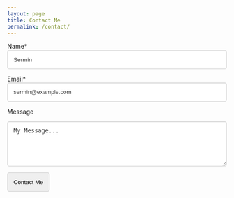 ```yaml
---
layout: page
title: Contact Me
permalink: /contact/
---
```


<label class="label">Name*</label>
<input id="name" class="input" type="text" required value="Sermin">

<label class="label">Email*</label>
<input id="email" class="input" type="email" required value="sermin@example.com">

<label class="label">Message</label>
<textarea id="message" class="textarea" rows="5">My Message...</textarea>

<button id="submit" class="button is-link">Contact Me</button>

<!-- Hidden by default. Form submit unhides. Close button re-hides -->
<div class="notification is-success hidden" id="submit-notification">
  Thanks. Your message has been sent. I'll be in touch soon.
</div>

<script>
  // Form submit clicked...
  document.getElementById('submit').addEventListener('click', function(event) {

    // Prevent form submission default, disable the submit button and show the notification.
    event.preventDefault();
    document.getElementById('submit').disabled = true;
    document.getElementById('submit-notification').classList.remove("hidden");

    name = document.getElementById('name').value;
    email = document.getElementById('email').value;
    message = document.getElementById('message').value;

    // Submit data to AWS API
    var xmlhttp = new XMLHttpRequest();
    var theUrl = "https://qoblk8qit7.execute-api.ap-southeast-2.amazonaws.com/default/submitSEContactForm";
    xmlhttp.open("POST", theUrl);
    xmlhttp.send(JSON.stringify({ "name": name, "email": email, "message": message}));

  });

  // When notification delete button is clicked, hide notifiction.
  document.getElementById('submit-delete').addEventListener('click', function(event) {
    document.getElementById('submit-notification').classList.add("hidden");
  });
</script>

<style>
.input, .textarea {
  box-shadow: inset 0 1px 2px rgba(10, 10, 10, 0.1);
  max-width: 100%;
  width: 100%;
  color: #363636;
}
.button, .input, .textarea {
  border: 1px solid #ccc;
  border-radius: 4px;
  padding: 1em;
}

.notification.is-success {
  background-color: #23d160;
  color: #fff;
  padding: 1%;
  border-radius: 4px;
}

.hidden {
  visibility: hidden;
}
</script>
